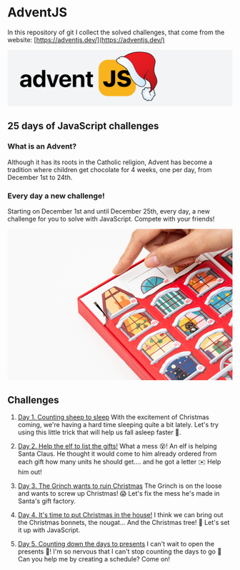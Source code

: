 # AdventJS

In this repository of git I collect the solved challenges, that come from the website:
[https://adventjs.dev/](https://adventjs.dev/)

![Challenges JS](./README/images/js.svg)

## 25 days of JavaScript challenges

### What is an Advent?

Although it has its roots in the Catholic religion, Advent has become a tradition where children get chocolate for 4 weeks, one per day, from December 1st to 24th.

### Every day a new challenge!

Starting on December 1st and until December 25th, every day, a new challenge for you to solve with JavaScript. Compete with your friends!

![Advent calendar](./README/images/advent-calendar.gif)

## Challenges

1. [Day 1. Counting sheep to sleep](./challenge-01/README.md)
   With the excitement of Christmas coming, we're having a hard time sleeping quite a bit lately. Let's try using this little trick that will help us fall asleep faster 🐑.

2. [Day 2. Help the elf to list the gifts!](./challenge-02/README.md)
   What a mess 😵! An elf is helping Santa Claus. He thought it would come to him already ordered from each gift how many units he should get.... and he got a letter ✉️ Help him out!

3. [Day 3. The Grinch wants to ruin Christmas](./challenge-03/README.md)
   The Grinch is on the loose and wants to screw up Christmas! 😱 Let's fix the mess he's made in Santa's gift factory.

4. [Day 4. It's time to put Christmas in the house!](./challenge-04/README.md)
   I think we can bring out the Christmas bonnets, the nougat... And the Christmas tree! 🎄 Let's set it up with JavaScript.

5. [Day 5. Counting down the days to presents](./challenge-05/README.md)
   I can't wait to open the presents 🎁! I'm so nervous that I can't stop counting the days to go 🤣 Can you help me by creating a schedule? Come on!
